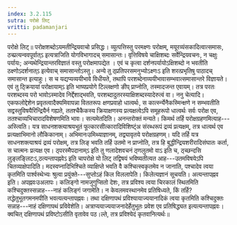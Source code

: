 ```yaml
---
index: 3.2.115
sutra: परोक्षे लिट्
vritti: padamanjari
---
```


 परोक्षे लिट्॥ परोक्षशब्दोऽयमतीन्द्रियवाचो प्रसिद्धः। व्युत्पत्तिस्तु परमक्ष्णः परोक्षम्, मयूरव्यंसकादित्वात्समासः, ठच्प्रत्यन्ववपूर्वात्ऽ इत्यत्राजिति योगविभागादच् समासान्तः। वृत्तिविषये चाक्षिशब्दः सर्वेन्द्रियवचनः, न चक्षुः पर्यायः; अन्यथेन्द्रियान्तरविज्ञातं वस्तु परोक्षमापद्येत । एवं च कृत्वा दर्शनपर्यायोऽक्षिशब्दो न भवतीति ठक्ष्णोऽदर्शनात्ऽ इत्येवाच् समासान्तोऽस्तु। अन्ये तु ठ्प्रतिपरसमनुभ्योऽक्ष्णःऽ इति शरत्प्रभृतिषु पाठादच् समासान्त इत्याहुः। स च यद्यप्यव्ययीभावे विधीयते, तथापि परशब्देनाव्ययीभावासम्भवात्समासान्तरे विज्ञायते। एवं तु ठ्क्रियायां परोक्षायाम्ऽ इति भाष्यप्रयोगे टिल्लक्षणो ङीप् प्राप्नोति, तस्मादजन्त एवायम्। तत्र परतः परशब्दस्य परो भावोऽस्मादेव निर्द्देशाद्भवति, परशब्दादुतरस्याक्षिशब्दस्यादेरुत्वं वा। ननु चेत्यादि। एकफलोद्देशेन प्रवृतत्वादैक्यमिवापन्ना विततरूपः क्षणप्रवाहो धात्वर्थः, स कार्त्स्न्येनैकस्मिन्क्षणे न सम्भवतीति सद्वस्तुविषयैरिन्द्रियैर्न गह्यते, ततश्चैकैकस्य क्रियाक्षणस्य प्रत्यक्षत्वेऽपि समूहरूपो धात्वर्थः सर्वः परोक्ष एव, ततश्चाव्यभिचारादविशेषणमिति भावः। सत्यमेतदिति। अनन्तरोक्तं मन्यते। किमर्थ तर्हि परोक्षग्रहणमित्याह---अस्त्विति। यत्र साधनशक्त्याश्रयभूतं फूत्कारसीत्कारादिविशिष्ट्ंअ संरब्धरूपं द्रव्यं प्रत्यक्षम्, तत्र धात्वर्थ एव प्रत्यक्षाभिमानो लौकिकानाम्। अभिमानःउमिथ्याज्ञानम्, तद्व्यावृतये परोक्षग्रहणम्। यदि तर्हि यत्र साधनशक्त्याश्रयं द्रव्यं परोक्षम्, तत्र लिङ् भवति तर्हि उतमो न प्राप्नोति, तत्र हि बुद्धीन्द्रियशरीरादिसंघातः कर्ता, स चात्मनः प्रत्यक्ष एव। ठ्परस्मैपदानाम्ऽ इति तु णलादेशवचनं ठ्णलुतमो वाऽ इति च, ठ्च्छन्दसि लुङ्लङ्लिटःऽ,ठत्यन्तापह्नवेऽ इति चापरोक्षे यो लिट् तद्विषयं भविष्यतीत्यत आह---उतमविषयेऽपि चितव्याक्षेपादिति। मदस्वप्नादिभिश्चिते व्याक्षिप्ते भवति वै कश्चित्स्वकृतमेव न जानाति, पश्चादेव त्वया कृतमिति पार्श्वस्थेभ्यः श्रुत्वा प्रयुंक्ते---सुप्तोऽहं किल विललापेति। किलेत्यज्ञानं सूचयति। अत्यन्तापह्नव इति। अपह्नवःउअलापः। कलिङ्गो नामजुगुप्सितो देशः, तत्र प्रविश्य त्वया चिरकालं स्थितमिति कश्चिदुक्तस्सन्नाह---नाहं कलिङ्गं जगामेति। न केवलमवस्थानमेव प्रतिषिध्यते, किं तर्हि? तद्धेतुभूतगमनमपीति भवत्यत्यन्तापह्नवः। तथा दक्षिणापथं प्रविश्यायाज्ययानादिकं त्वया कृतमिति कश्चिदुक्तः सन्नाह---नाहं दक्षिणापथं प्रविवेशेति। अत्राप्ययाज्ययाजनादेर्हेतुभूतः प्रवेश एव प्रतिषिद्ध्यत इत्यत्यन्तापह्नवः। क्वचित् दक्षिणापथं प्रविष्टोऽसीति वृतावेव पठ।ल्ते, तत्र प्रविश्येदं कृतवानित्यर्थः॥